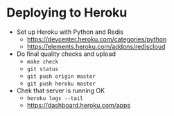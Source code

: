 Deploying to Heroku
===================

* Set up Heroku with Python and Redis
    - <https://devcenter.heroku.com/categories/python>
    - <https://elements.heroku.com/addons/rediscloud>
* Do final quality checks and upload
    - `make check`
    - `git status`
    - `git push origin master`
    - `git push heroku master`
* Chek that server is running OK
    - `heroku logs --tail`
    - <https://dashboard.heroku.com/apps>
